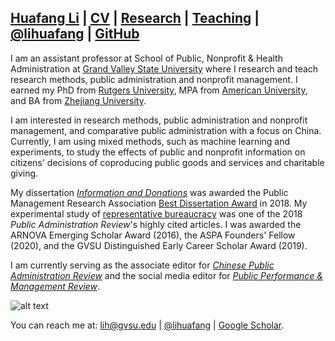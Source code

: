 ## [Huafang Li](https://lihuafang.github.io/) | [CV](https://drive.google.com/open?id=1o8nxexoyQZ5tP2sBtk7huEcD8BsFMrWL) | [Research](https://scholar.google.com/citations?hl=en&user=ku5cRAYAAAAJ&view_op=list_works&sortby=pubdate) | [Teaching](https://github.com/lihuafang/teaching/blob/master/README.md) | [@lihuafang](https://twitter.com/lihuafang) | [GitHub](https://github.com/lihuafang)

I am an assistant professor at School of Public, Nonprofit & Health Administration at [Grand Valley State University](https://www.gvsu.edu/spnha/) where I research and teach research methods, public administration and nonprofit management. I earned my PhD from [Rutgers University](http://spaa.newark.rutgers.edu), MPA from [American University](https://www.american.edu/spa/), and BA from [Zhejiang University](http://www.cec.zju.edu.cn/). 

I am interested in research methods, public administration and nonprofit management, and comparative public administration with a focus on China. Currently, I am using mixed methods, such as machine learning and experiments, to study the effects of public and nonprofit information on citizens' decisions of coproducing public goods and services and charitable giving. 

My dissertation [*Information and Donations*](https://doi.org/doi:10.7282/T35T3PDQ) was awarded the Public Management Research Association [Best Dissertation Award](https://pmranet.org/awards/) in 2018. My experimental study of [representative bureaucracy](https://onlinelibrary.wiley.com/doi/full/10.1111/puar.12401) was one of the 2018 *Public Administration Review*'s highly cited articles. I was awarded the ARNOVA Emerging Scholar Award (2016), the ASPA Founders' Fellow (2020), and the GVSU Distinguished Early Career Scholar Award (2019).

I am currently serving as the associate editor for [*Chinese Public Administration Review*](https://cpar.net/) and the social media editor for [*Public Performance & Management Review*](https://www.tandfonline.com/toc/mpmr20/current).

![alt text](https://avatars3.githubusercontent.com/u/10341996?s=460&v=4)

You can reach me at: lih@gvsu.edu | [@lihuafang](https://twitter.com/lihuafang) | [Google Scholar](https://scholar.google.com/citations?hl=en&user=ku5cRAYAAAAJ&view_op=list_works&sortby=pubdate).
